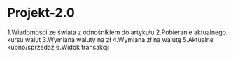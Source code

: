 # Projekt-2.0


1.Wiadomości ze świata z odnośnikiem do artykułu
2.Pobieranie aktualnego kursu walut
3.Wymiana waluty na zł
4.Wymiana zł na walutę
5.Aktualne kupno/sprzedaż
6.Widok transakcji
